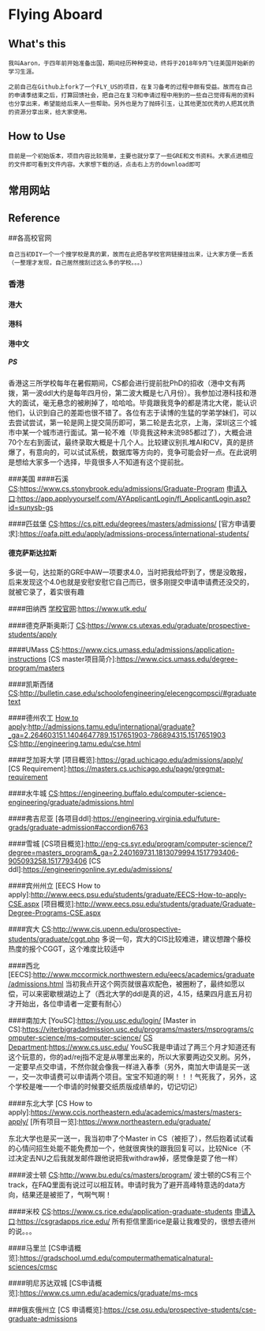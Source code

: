 # Flying Aboard

## What's this
```
我叫Aaron，于四年前开始准备出国，期间经历种种变动，终将于2018年9月飞往美国开始新的学习生涯。

之前自己在Github上fork了一个FLY_US的项目，在复习备考的过程中颇有受益。故而在自己的申请季结束之后，打算回馈社会，把自己在复习和申请过程中用到的一些自己觉得有用的资料也分享出来，希望能给后来人一些帮助。另外也是为了抛砖引玉，让其他更加优秀的人把其优质的资源分享出来，给大家使用。
```


## How to Use
```
目前是一个初始版本，项目内容比较简单，主要也就分享了一些GRE和文书资料。大家点进相应的文件即可看到文件内容。大家想下载的话，点击右上方的download即可
```

## 常用网站
[托福考满分]: https://toefl.kmf.com/practice
[一亩三分地]: http://www.1point3acres.com/bbs/

## Reference
[FLY_US]:https://github.com/hot13399/FLY_US

##各高校官网
```
自己当初DIY一个一个搜学校是真的累，故而在此把各学校官网链接挂出来，让大家方便一丢丢（一整理才发现，自己居然搜刮过这么多的学校。。。）
```
### 香港
#### 港大
[学校官网]: https://www.hku.hk/
[CS Research Groups]: http://www.cs.hku.hk/research/group.jsp
[CS Department]:https://www.cs.hku.hk/
#### 港科
[学校官网]:http://www.ust.hk/
[CS PhD提前批申请（暂时不可用）]:http://www.cse.ust.hk/pg/admissions/registration/
[申请入口]:https://w5.ab.ust.hk/cgi-bin/std_nem_cgi.sh/WService=broker_8p_p/prg/pg_ap_main.r
[CS Department]:http://www.cse.ust.hk/
#### 港中文
[How to apply]:https://www.gs.cuhk.edu.hk/admissions/admissions/how-to-apply
[申请入口]:https://www.gradsch.cuhk.edu.hk/onlineapp/programme_list.aspx?FAC=ERG&ACT=
##### PS
香港这三所学校每年在暑假期间，CS都会进行提前批PhD的招收（港中文有两拨，第一波ddl大约是每年四月份，第二波大概是七八月份）。我参加过港科技和港大的面试，毫无悬念的被刷掉了，哈哈哈。毕竟跟我竞争的都是清北大佬，能认识他们，认识到自己的差距也很不错了。各位有志于读博的生猛的学弟学妹们，可以去尝试尝试，第一轮是网上提交简历即可，第二轮是去北京，上海，深圳这三个城市中某一个城市进行面试。第一轮不难（毕竟我这种末流985都过了），大概会进70个左右到面试，最终录取大概是十几个人。比较建议别扎堆AI和CV，真的是挤爆了，有意向的，可以试试系统，数据库等方向的，竞争可能会好一点。在此说明是想给大家多一个选择，毕竟很多人不知道有这个提前批。


###美国
####石溪
[CS]:https://www.cs.stonybrook.edu/admissions/Graduate-Program
[申请入口]:https://app.applyyourself.com/AYApplicantLogin/fl_ApplicantLogin.asp?id=sunysb-gs

####匹兹堡
[CS]:https://cs.pitt.edu/degrees/masters/admissions/
[官方申请要求]:https://oafa.pitt.edu/apply/admissions-process/international-students/

#### 德克萨斯达拉斯
[CS]:https://www.utdallas.edu/admissions/graduate/degrees/detail.php?d=151
多说一句，达拉斯的GRE中AW一项要求4.0，当时把我给吓到了，愣是没敢报，后来发现这个4.0也就是安慰安慰它自己而已，很多刚提交申请申请费还没交的，就被它录了，着实很有趣

####田纳西
[学校官网]:https://www.utk.edu/

####德克萨斯奥斯汀
[CS]:https://www.cs.utexas.edu/graduate/prospective-students/apply

####UMass
[CS]:https://www.cics.umass.edu/admissions/application-instructions
[CS master项目简介]:https://www.cics.umass.edu/degree-program/masters

####凯斯西储
[CS]:http://bulletin.case.edu/schoolofengineering/elecengcompsci/#graduatetext

####德州农工
[How to apply]:http://admissions.tamu.edu/international/graduate?_ga=2.264603151.1404647789.1517651903-786894315.1517651903
[CS]:http://engineering.tamu.edu/cse.html

####芝加哥大学
[项目概览]:https://grad.uchicago.edu/admissions/apply/
[CS Requirement]:https://masters.cs.uchicago.edu/page/gregmat-requirement

####水牛城
[CS]:https://engineering.buffalo.edu/computer-science-engineering/graduate/admissions.html

####弗吉尼亚
[各项目ddl]:https://engineering.virginia.edu/future-grads/graduate-admission#accordion6763

####雪城
[CS项目概览]:http://eng-cs.syr.edu/program/computer-science/?degree=masters_program&_ga=2.240169731.1813079994.1517793406-905093258.1517793406
[CS ddl]:https://engineeringonline.syr.edu/admissions/

####宾州州立
[EECS How to apply]:http://www.eecs.psu.edu/students/graduate/EECS-How-to-apply-CSE.aspx
[项目概览]:http://www.eecs.psu.edu/students/graduate/Graduate-Degree-Programs-CSE.aspx

####宾大
[CS]:http://www.cis.upenn.edu/prospective-students/graduate/cggt.php
多说一句，宾大的CIS比较难进，建议想蹭个藤校热度的报个CGGT，这个难度比较适中

####西北
[EECS]:http://www.mccormick.northwestern.edu/eecs/academics/graduate/admissions.html
当初我点开这个网页就很喜欢配色，被圈粉了，最终如愿以偿，可以来密歇根湖边上了（西北大学的ddl是真的迟，4.15，结果四月底五月初才开始出，各位申请者一定要有耐心）

####南加大
[YouSC]:https://you.usc.edu/login/
[Master in CS]:https://viterbigradadmission.usc.edu/programs/masters/msprograms/computer-science/ms-computer-science/
[CS Department]:https://www.cs.usc.edu/
YouSC我是申请过了两三个月才知道还有这个玩意的，你的ad/rej指不定是从哪里出来的，所以大家要两边交叉刷。另外，一定要早点交申请，不然你就会像我一样进入春季（另外，南加大申请是买一送一，交一次申请费可以申请两个项目。宝宝不知道的啊！！！气死我了，另外，这个学校是唯一一个申请的时候要交纸质版成绩单的，切记切记）

####东北大学
[CS How to apply]:https://www.ccis.northeastern.edu/academics/masters/masters-apply/
[所有项目一览]:https://www.northeastern.edu/graduate/

东北大学也是买一送一，我当初申了个Master in CS（被拒了），然后抱着试试看的心情问招生处能不能免费加一个，他就很爽快的跟我回复可以，比较Nice（不过决定去NU之后我就发邮件跟他说把我withdraw掉，感觉像是耍了他一样）

####波士顿
[CS]:http://www.bu.edu/cs/masters/program/
波士顿的CS有三个track，在FAQ里面有说过可以相互转。申请时我为了避开高峰特意选的data方向，结果还是被拒了，气啊气啊！

####米校
[CS]:https://www.cs.rice.edu/application-graduate-students
[申请入口]:https://csgradapps.rice.edu/
所有拒信里面rice是最让我难受的，很想去德州的说。。。

####马里兰
[CS申请概览]:https://gradschool.umd.edu/computermathematicalnatural-sciences/cmsc

####明尼苏达双城
[CS申请概览]:https://www.cs.umn.edu/academics/graduate/ms-mcs

###俄亥俄州立
[CS 申请概览]:https://cse.osu.edu/prospective-students/cse-graduate-admissions

